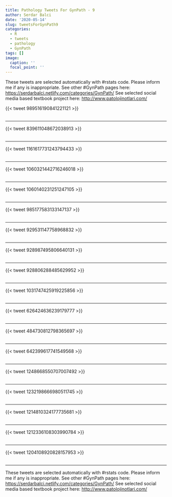 ```yaml
---
title: Pathology Tweets For GynPath - 9
author: Serdar Balci
date: '2020-05-14'
slug: tweetsForGynPath9
categories:
  - R
  - tweets
  - pathology
  - GynPath
tags: []
image:
  caption: ''
  focal_point: ''
---
```



These tweets are selected automatically with #rstats code. Please inform me if any is inappropriate.
See other #GynPath pages here: https://serdarbalci.netlify.com/categories/GynPath/ 
See selected social media based textbook project here: http://www.patolojinotlari.com/

{{< tweet 989516190841221121 >}}
<br>
<br>
<hr>
{{< tweet 839611048672038913 >}}
<br>
<br>
<hr>
{{< tweet 1161617731243794433 >}}
<br>
<br>
<hr>
{{< tweet 1060321442716246018 >}}
<br>
<br>
<hr>
{{< tweet 1060140231251247105 >}}
<br>
<br>
<hr>
{{< tweet 985177583133147137 >}}
<br>
<br>
<hr>
{{< tweet 929531147758968832 >}}
<br>
<br>
<hr>
{{< tweet 928987495806640131 >}}
<br>
<br>
<hr>
{{< tweet 928806288485629952 >}}
<br>
<br>
<hr>
{{< tweet 1031747425919225856 >}}
<br>
<br>
<hr>
{{< tweet 626424636239179777 >}}
<br>
<br>
<hr>
{{< tweet 484730812798365697 >}}
<br>
<br>
<hr>
{{< tweet 642399617741549568 >}}
<br>
<br>
<hr>
{{< tweet 1248668550707007492 >}}
<br>
<br>
<hr>
{{< tweet 1232198666980511745 >}}
<br>
<br>
<hr>
{{< tweet 1214810324177735681 >}}
<br>
<br>
<hr>
{{< tweet 1212336108303990784 >}}
<br>
<br>
<hr>
{{< tweet 1204108920828157953 >}}
<br>
<br>
<hr>


These tweets are selected automatically with #rstats code. Please inform me if any is inappropriate.
See other #GynPath pages here: https://serdarbalci.netlify.com/categories/GynPath/ 
See selected social media based textbook project here: http://www.patolojinotlari.com/

